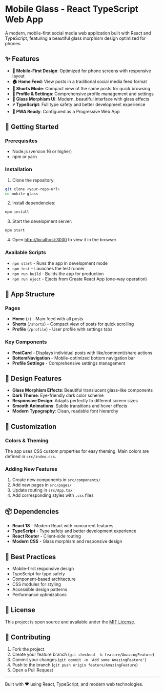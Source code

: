 # Mobile Glass - React TypeScript Web App

A modern, mobile-first social media web application built with React and TypeScript, featuring a beautiful glass morphism design optimized for phones.

## ✨ Features

- **📱 Mobile-First Design**: Optimized for phone screens with responsive layout
- **🏠 Home Feed**: View posts in a traditional social media feed format
- **📱 Shorts Mode**: Compact view of the same posts for quick browsing
- **👤 Profile & Settings**: Comprehensive profile management and settings
- **🎨 Glass Morphism UI**: Modern, beautiful interface with glass effects
- **⚡ TypeScript**: Full type safety and better development experience
- **🎯 PWA Ready**: Configured as a Progressive Web App

## 🚀 Getting Started

### Prerequisites

- Node.js (version 16 or higher)
- npm or yarn

### Installation

1. Clone the repository:
```bash
git clone <your-repo-url>
cd mobile-glass
```

2. Install dependencies:
```bash
npm install
```

3. Start the development server:
```bash
npm start
```

4. Open [http://localhost:3000](http://localhost:3000) to view it in the browser.

### Available Scripts

- `npm start` - Runs the app in development mode
- `npm test` - Launches the test runner
- `npm run build` - Builds the app for production
- `npm run eject` - Ejects from Create React App (one-way operation)

## 📱 App Structure

### Pages
- **Home** (`/`) - Main feed with all posts
- **Shorts** (`/shorts`) - Compact view of posts for quick scrolling
- **Profile** (`/profile`) - User profile with settings tabs

### Key Components
- **PostCard** - Displays individual posts with like/comment/share actions
- **BottomNavigation** - Mobile-optimized bottom navigation bar
- **Profile Settings** - Comprehensive settings management

## 🎨 Design Features

- **Glass Morphism Effects**: Beautiful translucent glass-like components
- **Dark Theme**: Eye-friendly dark color scheme
- **Responsive Design**: Adapts perfectly to different screen sizes
- **Smooth Animations**: Subtle transitions and hover effects
- **Modern Typography**: Clean, readable font hierarchy

## 🔧 Customization

### Colors & Theming
The app uses CSS custom properties for easy theming. Main colors are defined in `src/index.css`.

### Adding New Features
1. Create new components in `src/components/`
2. Add new pages in `src/pages/`
3. Update routing in `src/App.tsx`
4. Add corresponding styles with `.css` files

## 📦 Dependencies

- **React 18** - Modern React with concurrent features
- **TypeScript** - Type safety and better development experience
- **React Router** - Client-side routing
- **Modern CSS** - Glass morphism and responsive design

## 🌟 Best Practices

- Mobile-first responsive design
- TypeScript for type safety
- Component-based architecture
- CSS modules for styling
- Accessible design patterns
- Performance optimizations

## 📄 License

This project is open source and available under the [MIT License](LICENSE).

## 🤝 Contributing

1. Fork the project
2. Create your feature branch (`git checkout -b feature/AmazingFeature`)
3. Commit your changes (`git commit -m 'Add some AmazingFeature'`)
4. Push to the branch (`git push origin feature/AmazingFeature`)
5. Open a Pull Request

---

Built with ❤️ using React, TypeScript, and modern web technologies.